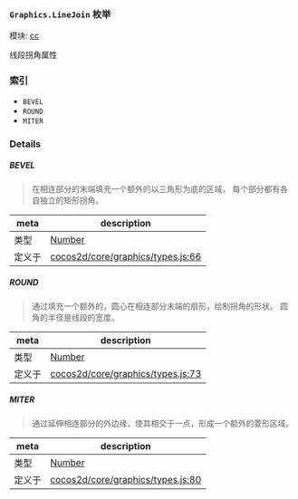 ### `Graphics.LineJoin` 枚举



模块: [cc](../modules/cc.md)


线段拐角属性


### 索引
  - `BEVEL`
  - `ROUND`
  - `MITER`

### Details


##### BEVEL

> 在相连部分的末端填充一个额外的以三角形为底的区域， 每个部分都有各自独立的矩形拐角。

| meta | description |
|------|-------------|
| 类型 | <a href="https://developer.mozilla.org/en/JavaScript/Reference/Global_Objects/Number" class="crosslink external" target="_blank">Number</a> |
| 定义于 | [cocos2d/core/graphics/types.js:66](https://github.com/cocos-creator/engine/blob/246760b55cfc698ac5f3450a1794d9d0554a0600/cocos2d/core/graphics/types.js#L66) |



##### ROUND

> 通过填充一个额外的，圆心在相连部分末端的扇形，绘制拐角的形状。 圆角的半径是线段的宽度。

| meta | description |
|------|-------------|
| 类型 | <a href="https://developer.mozilla.org/en/JavaScript/Reference/Global_Objects/Number" class="crosslink external" target="_blank">Number</a> |
| 定义于 | [cocos2d/core/graphics/types.js:73](https://github.com/cocos-creator/engine/blob/246760b55cfc698ac5f3450a1794d9d0554a0600/cocos2d/core/graphics/types.js#L73) |



##### MITER

> 通过延伸相连部分的外边缘，使其相交于一点，形成一个额外的菱形区域。

| meta | description |
|------|-------------|
| 类型 | <a href="https://developer.mozilla.org/en/JavaScript/Reference/Global_Objects/Number" class="crosslink external" target="_blank">Number</a> |
| 定义于 | [cocos2d/core/graphics/types.js:80](https://github.com/cocos-creator/engine/blob/246760b55cfc698ac5f3450a1794d9d0554a0600/cocos2d/core/graphics/types.js#L80) |


